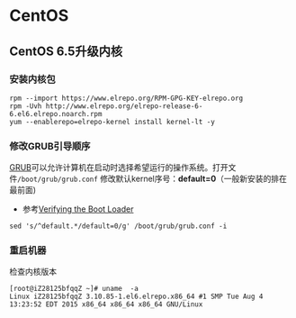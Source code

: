 # CentOS

## CentOS 6.5升级内核


### 安装内核包
```
rpm --import https://www.elrepo.org/RPM-GPG-KEY-elrepo.org
rpm -Uvh http://www.elrepo.org/elrepo-release-6-6.el6.elrepo.noarch.rpm
yum --enablerepo=elrepo-kernel install kernel-lt -y
```


### 修改GRUB引导顺序
[GRUB][1]可以允许计算机在启动时选择希望运行的操作系统。打开文件`/boot/grub/grub.conf` 修改默认kernel序号：**default=0**（一般新安装的排在最前面)
* 参考[Verifying the Boot Loader][1]

```
sed 's/^default.*/default=0/g' /boot/grub/grub.conf -i
```


### 重启机器
检查内核版本
```
[root@iZ28125bfqqZ ~]# uname  -a
Linux iZ28125bfqqZ 3.10.85-1.el6.elrepo.x86_64 #1 SMP Tue Aug 4 13:23:52 EDT 2015 x86_64 x86_64 x86_64 GNU/Linux
```


[1]: https://zh.wikipedia.org/wiki/GNU_GRUB
[2]: https://www.centos.org/docs/5/html/Deployment_Guide-en-US/s1-kernel-boot-loader.html

 

